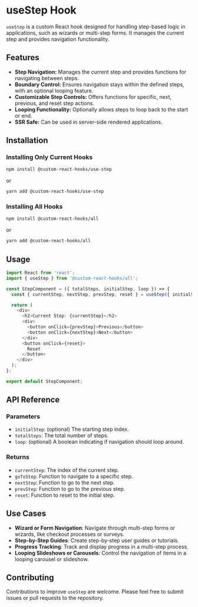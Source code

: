# useStep Hook

`useStep` is a custom React hook designed for handling step-based logic in applications, such as wizards or multi-step forms. It manages the current step and provides navigation functionality.

## Features

- **Step Navigation:** Manages the current step and provides functions for navigating between steps.
- **Boundary Control:** Ensures navigation stays within the defined steps, with an optional looping feature.
- **Customizable Step Controls:** Offers functions for specific, next, previous, and reset step actions.
- **Looping Functionality:** Optionally allows steps to loop back to the start or end.
- **SSR Safe:** Can be used in server-side rendered applications.

## Installation

### Installing Only Current Hooks

```bash
npm install @custom-react-hooks/use-step
```

or

```bash
yarn add @custom-react-hooks/use-step
```

### Installing All Hooks

```sh
npm install @custom-react-hooks/all
```

or

```sh
yarn add @custom-react-hooks/all
```

## Usage

```typescript
import React from 'react';
import { useStep } from '@custom-react-hooks/all';

const StepComponent = ({ totalSteps, initialStep, loop }) => {
  const { currentStep, nextStep, prevStep, reset } = useStep({ initialStep, totalSteps, loop });

  return (
    <div>
      <h2>Current Step: {currentStep}</h2>
      <div>
        <button onClick={prevStep}>Previous</button>
        <button onClick={nextStep}>Next</button>
      </div>
      <button onClick={reset}>
        Reset
      </button>
    </div>
  );
};

export default StepComponent;
```

## API Reference

### Parameters
- `initialStep`: (optional) The starting step index.
- `totalSteps`: The total number of steps.
- `loop`: (optional) A boolean indicating if navigation should loop around.

### Returns
  - `currentStep`: The index of the current step.
  - `goToStep`: Function to navigate to a specific step.
  - `nextStep`: Function to go to the next step.
  - `prevStep`: Function to go to the previous step.
  - `reset`: Function to reset to the initial step.

## Use Cases

- **Wizard or Form Navigation**: Navigate through multi-step forms or wizards, like checkout processes or surveys.
- **Step-by-Step Guides**: Create step-by-step user guides or tutorials.
- **Progress Tracking**: Track and display progress in a multi-step process.
- **Looping Slideshows or Carousels**: Control the navigation of items in a looping carousel or slideshow.

## Contributing

Contributions to improve `useStep` are welcome. Please feel free to submit issues or pull requests to the repository.